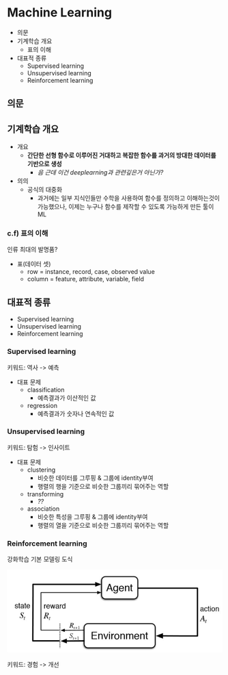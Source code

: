 # Machine Learning

- 의문
- 기계학습 개요
  - 표의 이해
- 대표적 종류
  - Supervised learning
  - Unsupervised learning
  - Reinforcement learning

## 의문

## 기계학습 개요

- 개요
  - **간단한 선형 함수로 이루어진 거대하고 복잡한 함수를 과거의 방대한 데이터를 기반으로 생성**
    - *음 근데 이건 deeplearning과 관련깊은거 아닌가?*
- 의의
  - 공식의 대중화
    - 과거에는 일부 지식인들만 수학을 사용하여 함수를 정의하고 이해하는것이 가능했으나, 이제는 누구나 함수를 제작할 수 있도록 가능하게 만든 툴이 ML

### c.f) 표의 이해

인류 최대의 발명품?

- 표(데이터 셋)
  - row = instance, record, case, observed value
  - column = feature, attribute, variable, field

## 대표적 종류

- Supervised learning
- Unsupervised learning
- Reinforcement learning

### Supervised learning

키워드: 역사 -> 예측

- 대표 문제
  - classification
    - 예측결과가 이산적인 값
  - regression
    - 예측결과가 숫자나 연속적인 값

### Unsupervised learning

키워드: 탐험 -> 인사이트

- 대표 문제
  - clustering
    - 비슷한 데이터를 그루핑 & 그룹에 identity부여
    - 행렬의 행을 기준으로 비슷한 그룹끼리 묶어주는 역할
  - transforming
    - *??*
  - association
    - 비슷한 특성을 그루핑 & 그룹에 identity부여
    - 행렬의 열을 기준으로 비슷한 그룹끼리 묶어주는 역할

### Reinforcement learning

강화학습 기본 모델링 도식

![](./images/reinforcement_learning1.jpg)

키워드: 경험 -> 개선
